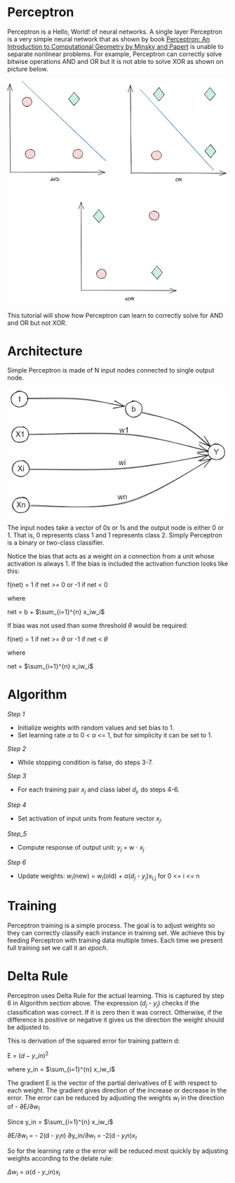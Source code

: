 # Perceptron

Perceptron is a Hello, World! of neural networks.  A single layer Perceptron is a very simple neural network that as shown by book [Perceptron: An Introduction to Computational Geometry by Minsky and Papert](https://mitpress.mit.edu/books/perceptrons) is unable to separate nonlinear problems.  For example, Perceptron can correctly solve bitwise operations AND and OR but it is not able to solve XOR as shown on picture below.


![bitwiseops](images/bitwise_ops.png)

This tutorial will show how Perceptron can learn to correctly solve for AND and OR but not XOR.

# Architecture

Simple Perceptron is made of N input nodes connected to single output node.  

![perceptron_sinple](images/perceptron_simple.png)

The input nodes take a vector of 0s or 1s and the output node is either 0 or 1.  That is, 0 represents class 1 and 1 represents class 2.  Simply Perceptron is a binary or two-class classifier.

Notice the bias that acts as a weight on a connection from a unit whose activation is always 1.  If the bias is included the activation function looks like this:


f(net) = 1 if net >= 0 or -1 if net < 0

where

net = b + $\sum_{i=1}^{n} x_iw_i$

If bias was not used than some threshold $\theta$ would be required:

f(net) = 1 if net >= $\theta$ or -1 if net < $\theta$

where

net = $\sum_{i=1}^{n} x_iw_i$

# Algorithm

*Step 1*

- Initialize weights with random values and set bias to 1.
- Set learning rate $\alpha$ to 0 < $\alpha$ <= 1, but for simplicity it can be set to 1.

*Step 2*

- While stopping condition is false, do steps 3-7.

*Step 3*

- For each training pair $x_j$ and class label $d_j$, do steps 4-6.

*Step 4*

- Set activation of input units from feature vector $x_j$.

*Step_5*

- Compute response of output unit: $y_j$ = w $\cdot$ $x_j$

*Step 6*

- Update weights: $w_i$(new) = $w_i$(old) + $\alpha$($d_j$ - $y_j$)x<sub>i,j</sub> for 0 <= i <= n

# Training

Perceptron training is a simple process.  The goal is to adjust weights so they can correctly classify each instance in training set.  We achieve this by feeding Perceptron with training data multiple times.  Each time we present full training set we call it an *epoch*.

# Delta Rule

Perceptron uses Delta Rule for the actual learning.  This is captured by step 6 in Algorithm section above.  The expression ($d_j$ - $y_j$) checks if the classification was correct.  If it is zero then it was correct.  Otherwise, if the difference is positive or negative it gives us the direction the weight should be adjusted to.

This is derivation of the squared error for training pattern d:

E = $(d - y\_in)^2$

where y_in = $\sum_{i=1}^{n} x_iw_i$

The gradient E is the vector of the partial derivatives of E with respect to each weight.  The gradient gives direction of the increase or decrease in the error.  The error can be reduced by adjusting the weights $w_I$ in the direction of - ∂E/∂$w_I$

Since y_in = $\sum_{i=1}^{n} x_iw_i$

∂E/∂$w_I$ = - 2(d - $y_in$) ∂y_in/∂$w_I$
          = -2(d - $y_in$)$x_I$

So for the learning rate $\alpha$ the error will be reduced most quickly by adjusting weights according to the delate rule:

$\Delta$$w_I$ = $\alpha$(d - $y\_in$)$x_I$

